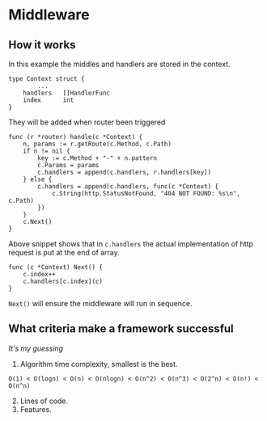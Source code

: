 # Middleware

## How it works

In this example the middles and handlers are stored in the context.

```
type Context struct {
        ...
	handlers   []HandlerFunc
	index      int
}
```

They will be added when router been triggered

```
func (r *router) handle(c *Context) {
	n, params := r.getRoute(c.Method, c.Path)
	if n != nil {
		key := c.Method + "-" + n.pattern
		c.Params = params
		c.handlers = append(c.handlers, r.handlers[key])
	} else {
		c.handlers = append(c.handlers, func(c *Context) {
			c.String(http.StatusNotFound, "404 NOT FOUND: %s\n", c.Path)
		})
	}
	c.Next()
}
```

Above snippet shows that in `c.handlers` the actual implementation of http request is put at the end of array.

```
func (c *Context) Next() {
	c.index++
	c.handlers[c.index](c)
}
```

`Next()` will ensure the middleware will run in sequence.

## What criteria make a framework successful

*It's my guessing*

1. Algorithm time complexity, smallest is the best.

```
O(1) < O(logn) < O(n) < O(nlogn) < O(n^2) < O(n^3) < O(2^n) < O(n!) < O(n^n)
```

2. Lines of code.
3. Features.